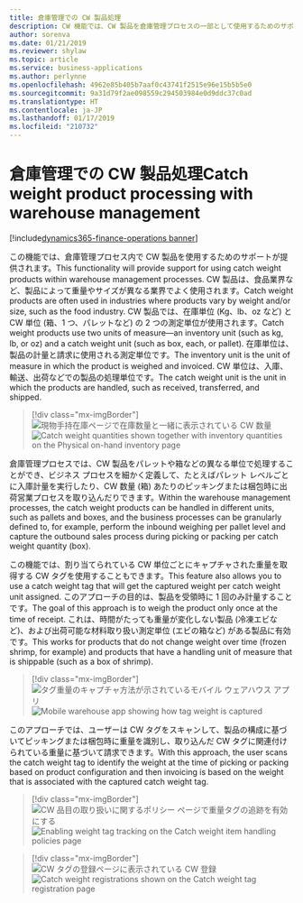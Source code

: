```yaml
---
title: 倉庫管理での CW 製品処理
description: CW 機能では、CW 製品を倉庫管理プロセスの一部として使用するためのサポートが提供されます。
author: sorenva
ms.date: 01/21/2019
ms.reviewer: shylaw
ms.topic: article
ms.service: business-applications
ms.author: perlynne
ms.openlocfilehash: 4962e85b405b7aaf0c43741f2515e96e15b5b5e0
ms.sourcegitcommit: 9a31d79f2ae098559c294503984e0d9ddc37c0ad
ms.translationtype: HT
ms.contentlocale: ja-JP
ms.lasthandoff: 01/17/2019
ms.locfileid: "210732"
---
```

#  <a name="catch-weight-product-processing-with-warehouse-management"></a><span data-ttu-id="e3bf8-103">倉庫管理での CW 製品処理</span><span class="sxs-lookup"><span data-stu-id="e3bf8-103">Catch weight product processing with warehouse management</span></span>
[!include[dynamics365-finance-operations banner](../includes/dynamics365-finance-operations.md)]


<span data-ttu-id="e3bf8-104">この機能では、倉庫管理プロセス内で CW 製品を使用するためのサポートが提供されます。</span><span class="sxs-lookup"><span data-stu-id="e3bf8-104">This functionality will provide support for using catch weight products within warehouse management processes.</span></span> <span data-ttu-id="e3bf8-105">CW 製品は、食品業界など、製品によって重量やサイズが異なる業界でよく使用されます。</span><span class="sxs-lookup"><span data-stu-id="e3bf8-105">Catch weight products are often used in industries where products vary by weight and/or size, such as the food industry.</span></span> <span data-ttu-id="e3bf8-106">CW 製品では、在庫単位 (Kg、lb、oz など) と CW 単位 (箱、1 つ、パレットなど) の 2 つの測定単位が使用されます。</span><span class="sxs-lookup"><span data-stu-id="e3bf8-106">Catch weight products use two units of measure—an inventory unit (such as kg, lb, or oz) and a catch weight unit (such as box, each, or pallet).</span></span> <span data-ttu-id="e3bf8-107">在庫単位は、製品の計量と請求に使用される測定単位です。</span><span class="sxs-lookup"><span data-stu-id="e3bf8-107">The inventory unit is the unit of measure in which the product is weighed and invoiced.</span></span> <span data-ttu-id="e3bf8-108">CW 単位は、入庫、輸送、出荷などでの製品の処理単位です。</span><span class="sxs-lookup"><span data-stu-id="e3bf8-108">The catch weight unit is the unit in which the products are handled, such as received, transferred, and shipped.</span></span> 

> [!div class="mx-imgBorder"]
> <span data-ttu-id="e3bf8-109">![現物手持在庫ページで在庫数量と一緒に表示されている CW 数量](media/catch-weight-1.png "現物手持在庫ページで在庫数量と一緒に表示されている CW 数量")</span><span class="sxs-lookup"><span data-stu-id="e3bf8-109">![Catch weight quantities shown together with inventory quantities on the Physical on-hand inventory page](media/catch-weight-1.png "Catch weight quantities shown together with inventory quantities on the Physical on-hand inventory page")</span></span>

<span data-ttu-id="e3bf8-110">倉庫管理プロセスでは、CW 製品をパレットや箱などの異なる単位で処理することができ、ビジネス プロセスを細かく定義して、たとえばパレット レベルごとに入庫計量を実行したり、CW 数量 (箱) あたりのピッキングまたは梱包時に出荷営業プロセスを取り込んだりできます。</span><span class="sxs-lookup"><span data-stu-id="e3bf8-110">Within the warehouse management processes, the catch weight products can be handled in different units, such as pallets and boxes, and the business processes can be granularly defined to, for example, perform the inbound weighing per pallet level and capture the outbound sales process during picking or packing per catch weight quantity (box).</span></span>

<span data-ttu-id="e3bf8-111">この機能では、割り当てられている CW 単位ごとにキャプチャされた重量を取得する CW タグを使用することもできます。</span><span class="sxs-lookup"><span data-stu-id="e3bf8-111">This feature also allows you to use a catch weight tag that will get the captured weight per catch weight unit assigned.</span></span> <span data-ttu-id="e3bf8-112">このアプローチの目的は、製品を受領時に 1 回のみ計量することです。</span><span class="sxs-lookup"><span data-stu-id="e3bf8-112">The goal of this approach is to weigh the product only once at the time of receipt.</span></span> <span data-ttu-id="e3bf8-113">これは、時間がたっても重量が変化しない製品 (冷凍エビなど)、および出荷可能な材料取り扱い測定単位 (エビの箱など) がある製品に有効です。</span><span class="sxs-lookup"><span data-stu-id="e3bf8-113">This works for products that do not change weight over time (frozen shrimp, for example) and products that have a handling unit of measure that is shippable (such as a box of shrimp).</span></span> 

> [!div class="mx-imgBorder"]
> <span data-ttu-id="e3bf8-114">![タグ重量のキャプチャ方法が示されているモバイル ウェアハウス アプリ](media/catch-weight-2.png "タグ重量のキャプチャ方法が示されているモバイル ウェアハウス アプリ")</span><span class="sxs-lookup"><span data-stu-id="e3bf8-114">![Mobile warehouse app showing how tag weight is captured](media/catch-weight-2.png "Mobile warehouse app showing how tag weight is captured")</span></span>

<span data-ttu-id="e3bf8-115">このアプローチでは、ユーザーは CW タグをスキャンして、製品の構成に基づいてピッキングまたは梱包時に重量を識別し、取り込んだ CW タグに関連付けられている重量に基づいて請求できます。</span><span class="sxs-lookup"><span data-stu-id="e3bf8-115">With this approach, the user scans the catch weight tag to identify the weight at the time of picking or packing based on product configuration and then invoicing is based on the weight that is associated with the captured catch weight tag.</span></span>

> [!div class="mx-imgBorder"]
> <span data-ttu-id="e3bf8-116">![CW 品目の取り扱いに関するポリシー ページで重量タグの追跡を有効にする](media/catch-weight-3.png "CW 品目の取り扱いに関するポリシー ページで重量タグの追跡を有効にする")</span><span class="sxs-lookup"><span data-stu-id="e3bf8-116">![Enabling weight tag tracking on the Catch weight item handling policies page](media/catch-weight-3.png "Enabling weight tag tracking on the Catch weight item handling policies page")</span></span>

> [!div class="mx-imgBorder"]
> <span data-ttu-id="e3bf8-117">![CW タグの登録ページに表示されている CW 登録](media/catch-weight-4.png "CW タグの登録ページに表示されている CW 登録")</span><span class="sxs-lookup"><span data-stu-id="e3bf8-117">![Catch weight registrations shown on the Catch weight tag registration page](media/catch-weight-4.png "Catch weight registrations shown on the Catch weight tag registration page")</span></span>
